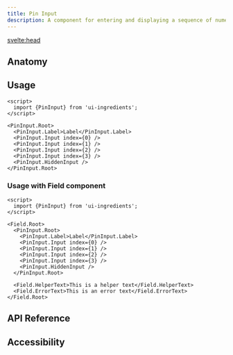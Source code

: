 ```yaml
---
title: Pin Input
description: A component for entering and displaying a sequence of numeric or alphanumeric characters, often used for PINs or codes.
---
```


<script>
  import {PinInputDemo} from '$lib/demo';
  import {Anatomy} from '$lib/anatomy';
  import {Api} from '$lib/api';
  import {Accessibility} from '$lib/accessibility';
  import Metadata from '$lib/metadata.svelte';
  import PageHeading from '$lib/page-heading.svelte';
</script>

<svelte:head>

  <title>UI Ingredients | {title}</title>
</svelte:head>

<Metadata title="{title}" description="{description}" />
<PageHeading title="{title}" description="{description}" />

<PinInputDemo />

## Anatomy

<Anatomy id="pin-input" />

## Usage

```svelte
<script>
  import {PinInput} from 'ui-ingredients';
</script>

<PinInput.Root>
  <PinInput.Label>Label</PinInput.Label>
  <PinInput.Input index={0} />
  <PinInput.Input index={1} />
  <PinInput.Input index={2} />
  <PinInput.Input index={3} />
  <PinInput.HiddenInput />
</PinInput.Root>
```

### Usage with Field component

```svelte
<script>
  import {PinInput} from 'ui-ingredients';
</script>

<Field.Root>
  <PinInput.Root>
    <PinInput.Label>Label</PinInput.Label>
    <PinInput.Input index={0} />
    <PinInput.Input index={1} />
    <PinInput.Input index={2} />
    <PinInput.Input index={3} />
    <PinInput.HiddenInput />
  </PinInput.Root>

  <Field.HelperText>This is a helper text</Field.HelperText>
  <Field.ErrorText>This is an error text</Field.ErrorText>
</Field.Root>
```

## API Reference

<Api id="pin-input" />

<Accessibility id="pin-input" />

## Accessibility
